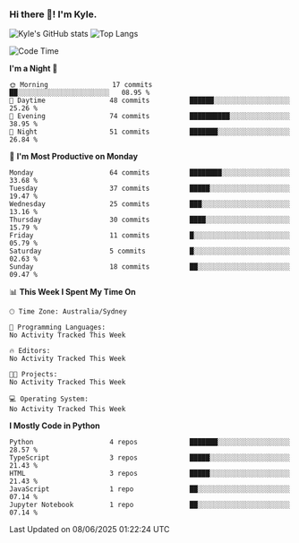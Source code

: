 ### Hi there 👋! I'm Kyle.

<!--
**kylewtho/kylewtho** is a ✨ _special_ ✨ repository because its `README.md` (this file) appears on your GitHub profile.

Here are some ideas to get you started:

- 🔭 I’m currently working on ...
- 🌱 I’m currently learning ...
- 👯 I’m looking to collaborate on ...
- 🤔 I’m looking for help with ...
- 💬 Ask me about ...
- 📫 How to reach me: ...
- 😄 Pronouns: ...
- ⚡ Fun fact: ...
-->
<!--START_SECTION:github-stats-->
![Kyle's GitHub stats](https://github-readme-stats.vercel.app/api?username=kylewtho&show_icons=true&count_private=true&line_height=40)
![Top Langs](https://github-readme-stats.vercel.app/api/top-langs/?username=kylewtho&hide=html)
<!--END_SECTION:github-stats-->

<!--START_SECTION:waka-->
![Code Time](http://img.shields.io/badge/Code%20Time-6%20hrs%2043%20mins-blue)

**I'm a Night 🦉** 

```text
🌞 Morning                17 commits          ██░░░░░░░░░░░░░░░░░░░░░░░   08.95 % 
🌆 Daytime                48 commits          ██████░░░░░░░░░░░░░░░░░░░   25.26 % 
🌃 Evening                74 commits          ██████████░░░░░░░░░░░░░░░   38.95 % 
🌙 Night                  51 commits          ███████░░░░░░░░░░░░░░░░░░   26.84 % 
```
📅 **I'm Most Productive on Monday** 

```text
Monday                   64 commits          ████████░░░░░░░░░░░░░░░░░   33.68 % 
Tuesday                  37 commits          █████░░░░░░░░░░░░░░░░░░░░   19.47 % 
Wednesday                25 commits          ███░░░░░░░░░░░░░░░░░░░░░░   13.16 % 
Thursday                 30 commits          ████░░░░░░░░░░░░░░░░░░░░░   15.79 % 
Friday                   11 commits          █░░░░░░░░░░░░░░░░░░░░░░░░   05.79 % 
Saturday                 5 commits           █░░░░░░░░░░░░░░░░░░░░░░░░   02.63 % 
Sunday                   18 commits          ██░░░░░░░░░░░░░░░░░░░░░░░   09.47 % 
```


📊 **This Week I Spent My Time On** 

```text
🕑︎ Time Zone: Australia/Sydney

💬 Programming Languages: 
No Activity Tracked This Week

🔥 Editors: 
No Activity Tracked This Week

🐱‍💻 Projects: 
No Activity Tracked This Week

💻 Operating System: 
No Activity Tracked This Week
```

**I Mostly Code in Python** 

```text
Python                   4 repos             ███████░░░░░░░░░░░░░░░░░░   28.57 % 
TypeScript               3 repos             █████░░░░░░░░░░░░░░░░░░░░   21.43 % 
HTML                     3 repos             █████░░░░░░░░░░░░░░░░░░░░   21.43 % 
JavaScript               1 repo              ██░░░░░░░░░░░░░░░░░░░░░░░   07.14 % 
Jupyter Notebook         1 repo              ██░░░░░░░░░░░░░░░░░░░░░░░   07.14 % 
```




 Last Updated on 08/06/2025 01:22:24 UTC
<!--END_SECTION:waka-->
